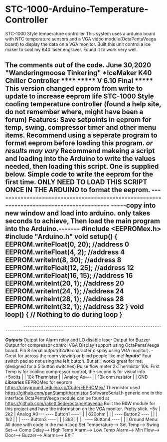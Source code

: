 # STC-1000-Arduino-Temperature-Controller
STC-1000 Style temperature controller
This system uses a arduino board with NTC temperature sensors and a VGA video module(OctaPentaVeega board) to display the data on a VGA monitor.
Built this unit control a ice maker to cool my K40 laser engraver.
Found it to work very well.

The comments out of the code.
  June 30,2020 "Wanderingmoose Tinkering"
   *****IceMaker K40 Chiller Controller ****
           ***** V 6.10 Final *****
             This version changed epprom from write to update to increase eeprom life****
  STC-1000 Style cooling temperature controller (found a help site, do not remember where, might have been a forum)
  Features:
  Save setpoints in eeprom for temp, swing, compressor timer and other menu items.
  Recommend using a seperate program to format eeprom before loading this program. *****or results may vary*****
  Recommend makeing a script and loading into the Arduino to write the values needed, then loading this script. One is supplied below.
  Simple code to write the eeprom for the first time. ONLY NEED TO LOAD THIS SCRIPT ONCE IN THE ARDUINO to format the eeprom.
              ----------------------------------------------------------------------------------------
   -----copy into new window and load into arduino. only takes seconds to achieve,  Then load the main program into the Arduino.-------
  #include <EEPROMex.h>
  #include "Arduino.h"
  void setup()
  { EEPROM.writeFloat(0, 20);   //address 0
  EEPROM.writeFloat(4, 2);    //address 4
  EEPROM.writeInt(8, 30);     //address 8
  EEPROM.writeFloat(12, 25);  //address 12
  EEPROM.writeFloat(16, 15);  //address 16
  EEPROM.writeInt(20, 1);     //address 20
  EEPROM.writeInt(24, 1);     //address 24
  EEPROM.writeInt(28, 1);     //address 28
  EEPROM.writeInt(32, 1);     //address 32  }
  void loop()
  { // Nothing to do during loop }
  ---------------------------------------------------------------------------------------------------------------------------
            ----------------------------------------------------------------------------------------
  ***Outputs***
  Output for Alarm relay and LO disable laser
  Output for Buzzer
  Output for compressor control
  VGA Display support using OctaPentaVeega board. Pin 8 serial output(32x16 character display using VGA monitor).
    -Great for across the room viewing or blind people like me!
  ***Inputs****
  Four switch pad so not using the left button. But still works great for me. (designed for a 5 button switches)
  Pulse flow meter
  2xThermistor 10k. First Temp is for cooling compressor control, the second is for visual info.
              +5volts
              |
              |
              10k Thermister
              |
              |
  Analog Ax---
              |
              |
              10k ohm resistor
              |
              |
              GND
  ***Libraries***
  EEPROMex for eeprom https://playground.arduino.cc/Code/EEPROMex/
  Thermistor used https://github.com/panStamp/thermistor
  SoftwareSerial.h generic one in the interface
  OctaPentaVeega module can be found at https://github.com/rakettitiede/octapentaveega
  Built the B&W module for this project and have the information on the VGA monitor. Pretty slick.
           +5v
              |
             2k2
              |
  Analog A0---   ---- Button1 ---- |
              |                   |
            620ohm                |
              |                   |
                ---- Button2 ---- |
              |                   |
             1k2                  |
              |                   |
                ---- Button3 ---- |
              |                   |
             3k3                  |
              |                   |
              | ---- Button4 ---- |
                                  |
                                  |
                                Ground
  Menu: All done with code in the main loop
  Set Temperature--> Set Temp--> Swing Set--> Comp Delay--> High Temp Alarm--> Low Temp Alarm--> Min Flow--> Door--> Buzzer--> Alarms--> EXIT

